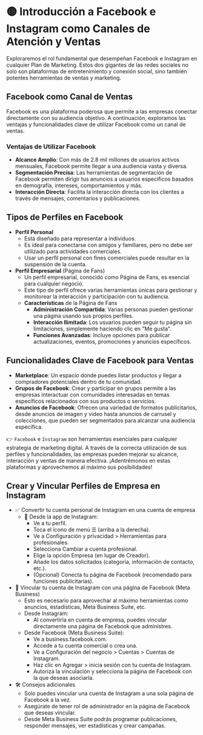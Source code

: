 # 🟡 Introducción a Facebook e Instagram como Canales de Atención y Ventas

Exploraremos el rol fundamental que desempeñan Facebook e Instagram en cualquier Plan de Marketing. Estos dos gigantes de las redes sociales no solo son plataformas de entretenimiento y conexión social, sino también potentes herramientas de ventas y marketing.

## Facebook como Canal de Ventas
Facebook es una plataforma poderosa que permite a las empresas conectar directamente con su audiencia objetivo. A continuación, exploramos las ventajas y funcionalidades clave de utilizar Facebook como un canal de ventas.

### Ventajas de Utilizar Facebook
- **Alcance Amplio**: Con más de 2.8 mil millones de usuarios activos mensuales, Facebook permite llegar a una audiencia vasta y diversa.
- **Segmentación Precisa**: Las herramientas de segmentación de Facebook permiten dirigir tus anuncios a usuarios específicos basados en demografía, intereses, comportamientos y más.
- **Interacción Directa**: Facilita la interacción directa con los clientes a través de mensajes, comentarios y publicaciones.

## Tipos de Perfiles en Facebook
- **Perfil Personal**
    - Está diseñado para representar a individuos. 
    - Es ideal para conectarse con amigos y familiares, pero no debe ser utilizado para actividades comerciales. 
    - Usar un perfil personal con fines comerciales puede resultar en la suspensión de la cuenta.
- **Perfil Empresarial** (Página de Fans)
    - Un perfil empresarial, conocido como Página de Fans, es esencial para cualquier negocio. 
    - Este tipo de perfil ofrece varias herramientas únicas para gestionar y monitorear la interacción y participación con tu audiencia.
    - **Características** de la Página de Fans
        - **Administración Compartida**: Varias personas pueden gestionar una página usando sus propios perfiles.
        - **Interacción Ilimitada**: Los usuarios pueden seguir tu página sin limitaciones, simplemente haciendo clic en "Me gusta".
        - **Funciones Avanzadas**: Incluye opciones para publicar actualizaciones, eventos, promociones y anuncios específicos.

## Funcionalidades Clave de Facebook para Ventas
- **Marketplace**: Un espacio donde puedes listar productos y llegar a compradores potenciales dentro de tu comunidad.
- **Grupos de Facebook**: Crear y participar en grupos permite a las empresas interactuar con comunidades interesadas en temas específicos relacionados con sus productos o servicios.
- **Anuncios de Facebook**: Ofrecen una variedad de formatos publicitarios, desde anuncios de imagen y video hasta anuncios de carrusel y colecciones, que pueden ser segmentados para alcanzar una audiencia específica.

👉 `Facebook` e `Instagram` son herramientas esenciales para cualquier estrategia de marketing digital. A través de la correcta utilización de sus perfiles y funcionalidades, las empresas pueden mejorar su alcance, interacción y ventas de manera efectiva. ¡Adentrémonos en estas plataformas y aprovechemos al máximo sus posibilidades!

## Crear y Vincular Perfiles de Empresa en Instagram
- ✅ Convertir tu cuenta personal de Instagram en una cuenta de empresa
    - 📱 Desde la app de Instagram:
        - Ve a tu perfil.
        - Toca el ícono de menú ☰ (arriba a la derecha).
        - Ve a Configuración y privacidad > Herramientas para profesionales.
        - Selecciona Cambiar a cuenta profesional.
        - Elige la opción Empresa (en lugar de Creador).
        - Añade los datos solicitados (categoría, información de contacto, etc.).
        - (Opcional) Conecta tu página de Facebook (recomendado para funciones publicitarias).
- 🔗 Vincular tu cuenta de Instagram con una página de Facebook (Meta Business)
    - Esto es necesario para aprovechar al máximo herramientas como anuncios, estadísticas, Meta Business Suite, etc.
    - Desde Instagram:
        - Al convertirla en cuenta de empresa, puedes vincular directamente una página de Facebook que administres.
    - Desde Facebook (Meta Business Suite):
        - Ve a business.facebook.com.
        - Accede a tu cuenta comercial o crea una.
        - Ve a Configuración del negocio > Cuentas > Cuentas de Instagram.
        - Haz clic en Agregar > inicia sesión con tu cuenta de Instagram.
        - Autoriza la vinculación y selecciona la página de Facebook con la que deseas asociarla.
- 🛠️ Consejos adicionales
    - Solo puedes vincular una cuenta de Instagram a una sola página de Facebook a la vez.
    - Asegúrate de tener rol de administrador en la página de Facebook que deseas vincular.
    - Desde Meta Business Suite podrás programar publicaciones, responder mensajes, ver estadísticas y crear campañas.